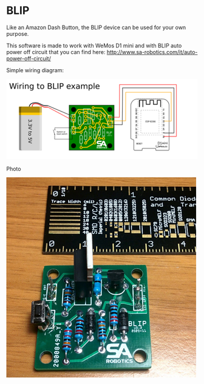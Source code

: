 # BLIP

Like an Amazon Dash Button, the BLIP device can be used for your own purpose.

This software is made to work with WeMos D1 mini and with BLIP auto power off circuit that you can find here: http://www.sa-robotics.com/it/auto-power-off-circuit/

Simple wiring diagram:

![BLIP - Wiring diagram](images/wiring.png)


Photo

![BLIP - Auto power off circuit](images/blip0.jpg)